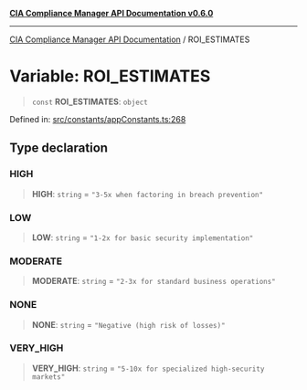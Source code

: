 [**CIA Compliance Manager API Documentation v0.6.0**](../README.md)

***

[CIA Compliance Manager API Documentation](../globals.md) / ROI\_ESTIMATES

# Variable: ROI\_ESTIMATES

> `const` **ROI\_ESTIMATES**: `object`

Defined in: [src/constants/appConstants.ts:268](https://github.com/Hack23/cia-compliance-manager/blob/main/src/constants/appConstants.ts#L268)

## Type declaration

### HIGH

> **HIGH**: `string` = `"3-5x when factoring in breach prevention"`

### LOW

> **LOW**: `string` = `"1-2x for basic security implementation"`

### MODERATE

> **MODERATE**: `string` = `"2-3x for standard business operations"`

### NONE

> **NONE**: `string` = `"Negative (high risk of losses)"`

### VERY\_HIGH

> **VERY\_HIGH**: `string` = `"5-10x for specialized high-security markets"`
